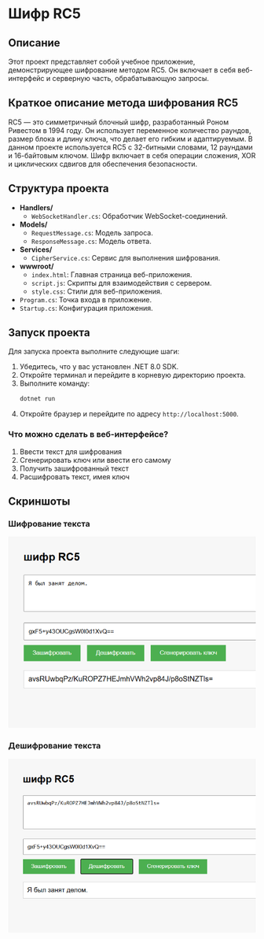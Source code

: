 # Шифр RC5

## Описание
Этот проект представляет собой учебное приложение, демонстрирующее шифрование методом RC5. Он включает в себя веб-интерфейс и серверную часть, обрабатывающую запросы.

## Краткое описание метода шифрования RC5
RC5 — это симметричный блочный шифр, разработанный Роном Ривестом в 1994 году. Он использует переменное количество раундов, размер блока и длину ключа, что делает его гибким и адаптируемым. В данном проекте используется RC5 с 32-битными словами, 12 раундами и 16-байтовым ключом. Шифр включает в себя операции сложения, XOR и циклических сдвигов для обеспечения безопасности.

## Структура проекта
- **Handlers/**
  - `WebSocketHandler.cs`: Обработчик WebSocket-соединений.
- **Models/**
  - `RequestMessage.cs`: Модель запроса.
  - `ResponseMessage.cs`: Модель ответа.
- **Services/**
  - `CipherService.cs`: Сервис для выполнения шифрования.
- **wwwroot/**
  - `index.html`: Главная страница веб-приложения.
  - `script.js`: Скрипты для взаимодействия с сервером.
  - `style.css`: Стили для веб-приложения.
- `Program.cs`: Точка входа в приложение.
- `Startup.cs`: Конфигурация приложения.

## Запуск проекта
Для запуска проекта выполните следующие шаги:

1. Убедитесь, что у вас установлен .NET 8.0 SDK.
2. Откройте терминал и перейдите в корневую директорию проекта.
3. Выполните команду:
    ```sh
    dotnet run
    ```
4. Откройте браузер и перейдите по адресу `http://localhost:5000`.

### Что можно сделать в веб-интерфейсе?
1. Ввести текст для шифрования
2. Сгенерировать ключ или ввести его самому
3. Получить зашифрованный текст
4. Расшифровать текст, имея ключ

## Скриншоты

### Шифрование текста
![Шифрование текста](pictures/Screenshot_1.png)

### Дешифрование текста
![Дешифрование текста](pictures/Screenshot_2.png)